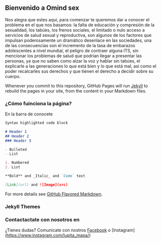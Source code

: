 ## Bienvenido a Omind sex 

Nos alegra que estes aqui, para comenzar te queremos dar a conocer el problema en el que nos basamos: la falta de educación y compresión de la sexualidad, los tabúes, los frenos sociales, el limitado o nulo acceso a servicios de salud sexual y reproductiva, son algunos de los factores que impulsan poderosamente un dramático desenlace en las sociedades, una de las consecuencias son el incremento de la  tasa de embarazos adolescentes a nivel mundial, el peligro de contraer alguna ITS, sin mencionar los problemas de salud que podrían llegar a presentar las personas, ya que no saben como alzar la voz y hablar sin tabúes, el explicarle a las  generaciones lo que está bien y lo que está mal, asi como el poder recalcarles sus derechos y que tienen el derecho a decidir sobre su cuerpo. 

Whenever you commit to this repository, GitHub Pages will run [Jekyll](https://jekyllrb.com/) to rebuild the pages in your site, from the content in your Markdown files.

### ¿Cómo fuinciona la página? 
En la barra de conocete 

```markdown
Syntax highlighted code block

# Header 1
## Header 2
### Header 3

- Bulleted
- List

1. Numbered
2. List

**Bold** and _Italic_ and `Code` text

[Link](url) and ![Image](src)
```

For more details see [GitHub Flavored Markdown](https://guides.github.com/features/mastering-markdown/).

### Jekyll Themes



### Contactactate con nosotros en

¿Tienes dudas? Comunicate con nostros [Facebook](https://www.facebook.com/lupita.mapa/) o [Instagram] (https://www.instagram.com/lupita_mapa/)
